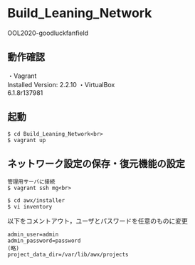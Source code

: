 # Build_Leaning_Network
OOL2020-goodluckfanfield

## 動作確認
・Vagrant<br>
Installed Version: 2.2.10
・VirtualBox<br>
6.1.8r137981

## 起動
```
$ cd Build_Leaning_Network<br>
$ vagrant up
```
## ネットワーク設定の保存・復元機能の設定
```
管理用サーバに接続
$ vagrant ssh mg<br>

$ cd awx/installer
$ vi inventory
```
以下をコメントアウト，ユーザとパスワードを任意のものに変更<br>

```
admin_user=admin
admin_password=password
(略)
project_data_dir=/var/lib/awx/projects
```


